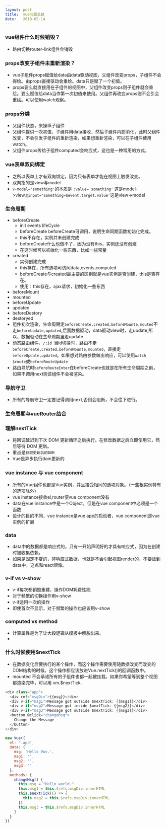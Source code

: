 ```yaml
---
layout: post
title:  vue问题总结
date:   2018-05-14
---
```


### vue组件什么时候销毁？
* 路由切换router-link组件会销毁

### props改变子组件未重新渲染？
* vue子组件props赋值给data由data驱动视图，父组件改变props，子组件不会得绘。由props直接驱动会重绘。data只是赋了一个初值。
* props要么就直接用在子组件的视图中，父组件改变props则子组件就会重绘。要么赋值给data当作第一次初值来使用。父组件再改变props则不会引会重绘。可以使用watch观察。

### props分类
* 父组件状态，来操纵子组件
* 父组件提供一次初值，子组件用data接收，然后子组件内部消化，此时父组件改变，不会引发子组件的重新渲染，如果想重新渲染，可以在子组件使用watch。
* 父组件props传给子组件computed会响应式，这也是一种常用的方式。

### vue表单双向绑定
* 之所以表单上才有双向绑定，因为只有表单才能在视图上触发改变。
* 双向指的是view与model
* `v-model='something'`的本质是 `:value='something'` 这是model->view,`@input='something=$event.target.value'`这是view->model

### 生命周期
* beforeCreate 
  - init events lifeCycle
  - beforeCreate beforeCreate可调用，说明生命同期函数初始化完成。
  - this不存在，实例并未创建完成
  - beforeCreate什么也做不了，因为没有this，实例还没有创建
  - 在这时候可以初始化一些东西，比如一些常量
* created
  - 实例创建完成
  - this存在，所有选项可访问data,events,computed
  - beforeCreate与created最主要的区别就是vue实例是否创建，this是否存在。
  - 使用：this存在，ajax请求，初始化一些东西
* beforeMount
* mounted
* beforeUpdate
* updated
* beforeDestory
* destoryed
* 组件初次渲染，生命周期走`beforeCreate,created,beforeMounte,mouted`不走`beforeUpdate,updated`,后面数据驱动，data驱动view时，走update,所以，数据驱动在生命周期里走update
* 动态路由组件，`/:id `当id切换时，路由不走`beforeCreate,created,beforeMounte,mounted`，直接走`beforeUpdate,updated`。如果想对路由参数做出响应，可以使用`watch $route`或`beforeRouteUpdate`
* 路由导航时`beforeRouteEnter`在beforeCreate也就是在所有生命周期之前，如果不调用next则该组件不会被渲染。

### 导航守卫
* 所有的导航守卫一定要记得调用next,否则会阻断，不会往下进行。

### 生命周期与vueRouter结合

### 理解nextTick

* 将回调延迟到下次 DOM 更新循环之后执行。在修改数据之后立即使用它，然后等待 DOM 更新。
* 重点是`获取更新后的DOM`
* Vue是异步执行dom更新的

### vue instance 与 vue component
* 所有的Vue组件也都是Vue实例，并且接受相同的选项对象。（一些根实例特有的选项除外）
* vue instance接收el,router便vue component没有
* data在vue instance中是一个Object，但是在vue component中必须是一个函数
* 设计的目的不同，vue instance是vue app的启动者，vue component是vue实例的扩展

### data
* data中的数据都是响应式的，只有一开始声明好的才具有响应式，因为在创建时被收集依赖。
* 如果是固定不变的，非响应式数据，也就是不会引起视图render的，不要放到data中，这点和react很像。

### v-if vs v-show
* v-if每次都销毁重建，操作DOM耗费性能
* 对于频繁的切换操作用v-show
* v-if适用一次的操作
* 即使首次不显示，对于频繁的操作也应该用v-show

### computed vs method
* 计算属性是为了让大段逻辑从模板中解脱出来。
* 

### 什么时候使用$nextTick
* 在数据变化后要执行的某个操作，而这个操作需要使用随数据改变而改变的DOM结构的时候，这个操作都应该放进Vue.nextTick()的回调函数中。
* mounted 不会承诺所有的子组件也都一起被挂载。如果你希望等到整个视图都渲染完毕，可以用 vm.$nextTick.

```js
<div class="app">
  <div ref="msgDiv">{{msg}}</div>
  <div v-if="msg1">Message got outside $nextTick: {{msg1}}</div>
  <div v-if="msg2">Message got inside $nextTick: {{msg2}}</div>
  <div v-if="msg3">Message got outside $nextTick: {{msg3}}</div>
  <button @click="changeMsg">
    Change the Message
  </button>
</div>
```

```js
new Vue({
  el: '.app',
  data: {
    msg: 'Hello Vue.',
    msg1: '',
    msg2: '',
    msg3: ''
  },
  methods: {
    changeMsg() {
      this.msg = "Hello world."
      this.msg1 = this.$refs.msgDiv.innerHTML
      this.$nextTick(() => {
        this.msg2 = this.$refs.msgDiv.innerHTML
      })
      this.msg3 = this.$refs.msgDiv.innerHTML
    }
  }
})
```


